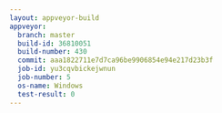```yaml
---
layout: appveyor-build
appveyor:
  branch: master
  build-id: 36810051
  build-number: 430
  commit: aaa1822711e7d7ca96be9906854e94e217d23b3f
  job-id: yu3cqvbickejwnun
  job-number: 5
  os-name: Windows
  test-result: 0
---
```

